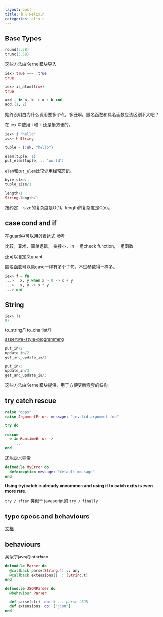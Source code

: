 ```yaml
---
layout: post
title: 复习下elixir
categories: elixir
---
```


## Base Types

```elixir
round(3.58)
trunc(3.58)
```

这些方法由Kernel模块导入


```elixir
iex> true === :true
true

iex> is_atom(true)
true
```

```elixir
add = fn a, b -> a + b end
add.(1, 2)
```

始终没明白为什么调用要多个点，多丑啊。匿名函数和具名函数应该区别不大吧？


在 iex 中使用 i 和 h 还是挺方便的。

```elixir
iex> i "hello"
iex> h String
```

```elixir
tuple = {:ok, "hello"}

elem(tuple, 1)
put_elem(tuple, 1, "world")
```

`elem`和`put_elem`比较少用经常忘记。


```elixir
byte_size/1
tuple_size/1

length/1
String.length/1
```

按约定： size的复杂度是O(1)，length的复杂度是O(n)。


## case cond and if

在guard中可以用的表达式 [参考](http://elixir-lang.org/getting-started/case-cond-and-if.html#expressions-in-guard-clauses)


比较，算术，简单逻辑， 拼接`<>`，in
一组check function, 一组函数

还可以自定义guard


匿名函数可以象case一样有多个子句，不过参数得一样多。

```elixir
iex> f = fn
...>   x, y when x > 0 -> x + y
...>   x, y -> x * y
...> end
```


## String

```elixir
iex> ?a
97
```

to_string/1
to_charlist/1


[assertive-style-programming](http://blog.plataformatec.com.br/2014/09/writing-assertive-code-with-elixir/)


```elixir
put_in/2
update_in/2
get_and_update_in/2

put_in/3
update_in/3
get_and_update_in/3
```

这些方法由Kernel模块提供，用于方便更新嵌套的结构。



## try catch rescue


```elixir
raise "oops"
raise ArgumentError, message: "invalid argument foo"
```

```elixir
try do
  ...
rescue
  e in RuntimeError ->
    ...
end
```

还能定义导常

```elixir
defmodule MyError do
  defexception message: "default message"
end
```

  **Using try/catch is already uncommon and using it to catch exits is even more rare.**


`try / after` 类似于 javascript的 `try / finally`


## type specs and behaviours

[文档](http://elixir-lang.org/docs/stable/elixir/typespecs.html)


## behaviours

类似于java的interface


```elixir
defmodule Parser do
  @callback parse(String.t) :: any
  @callback extensions() :: [String.t]
end
```

```elixir
defmodule JSONParser do
  @behaviour Parser

  def parse(str), do: # ... parse JSON
  def extensions, do: ["json"]
end
```

